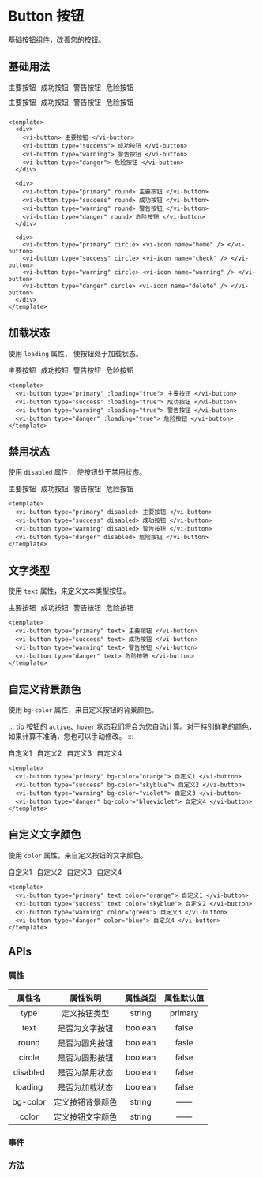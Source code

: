 
# Button 按钮

基础按钮组件，改善您的按钮。


## 基础用法

<div style="display: flex; gap: 10px;">
  <vi-button> 主要按钮 </vi-button>
  <vi-button type="success"> 成功按钮 </vi-button>
  <vi-button type="warning"> 警告按钮 </vi-button>
  <vi-button type="danger"> 危险按钮 </vi-button>
</div>

<div style="display: flex; gap: 10px; margin: 10px 0;">
  <vi-button type="primary" round> 主要按钮 </vi-button>
  <vi-button type="success" round> 成功按钮 </vi-button>
  <vi-button type="warning" round> 警告按钮 </vi-button>
  <vi-button type="danger" round> 危险按钮 </vi-button>
</div>

<div style="display: flex; gap: 10px;">
  <vi-button type="primary" circle> <vi-icon name="home" /> </vi-button>
  <vi-button type="success" circle> <vi-icon name="check" /> </vi-button>
  <vi-button type="warning" circle> <vi-icon name="warning" /> </vi-button>
  <vi-button type="danger" circle> <vi-icon name="delete" /> </vi-button>
</div>

```vue
<template>
  <div>
    <vi-button> 主要按钮 </vi-button>
    <vi-button type="success"> 成功按钮 </vi-button>
    <vi-button type="warning"> 警告按钮 </vi-button>
    <vi-button type="danger"> 危险按钮 </vi-button>
  </div>

  <div>
    <vi-button type="primary" round> 主要按钮 </vi-button>
    <vi-button type="success" round> 成功按钮 </vi-button>
    <vi-button type="warning" round> 警告按钮 </vi-button>
    <vi-button type="danger" round> 危险按钮 </vi-button>
  </div>

  <div>
    <vi-button type="primary" circle> <vi-icon name="home" /> </vi-button>
    <vi-button type="success" circle> <vi-icon name="check" /> </vi-button>
    <vi-button type="warning" circle> <vi-icon name="warning" /> </vi-button>
    <vi-button type="danger" circle> <vi-icon name="delete" /> </vi-button>
  </div>
</template>
```

## 加载状态

使用 `loading` 属性， 使按钮处于加载状态。

<div style="display: flex; gap: 10px;">
  <vi-button type="primary" :loading="true"> 主要按钮 </vi-button>
  <vi-button type="success" :loading="true"> 成功按钮 </vi-button>
  <vi-button type="warning" :loading="true"> 警告按钮 </vi-button>
  <vi-button type="danger" :loading="true"> 危险按钮 </vi-button>
</div>

```vue
<template>
  <vi-button type="primary" :loading="true"> 主要按钮 </vi-button>
  <vi-button type="success" :loading="true"> 成功按钮 </vi-button>
  <vi-button type="warning" :loading="true"> 警告按钮 </vi-button>
  <vi-button type="danger" :loading="true"> 危险按钮 </vi-button>
</template>
```

## 禁用状态

使用 `disabled` 属性， 使按钮处于禁用状态。

<div style="display: flex; gap: 10px;">
  <vi-button type="primary" disabled> 主要按钮 </vi-button>
  <vi-button type="success" disabled> 成功按钮 </vi-button>
  <vi-button type="warning" disabled> 警告按钮 </vi-button>
  <vi-button type="danger" disabled> 危险按钮 </vi-button>
</div>

```vue
<template>
  <vi-button type="primary" disabled> 主要按钮 </vi-button>
  <vi-button type="success" disabled> 成功按钮 </vi-button>
  <vi-button type="warning" disabled> 警告按钮 </vi-button>
  <vi-button type="danger" disabled> 危险按钮 </vi-button>
</template>
```

## 文字类型

使用 `text` 属性，来定义文本类型按钮。

<div style="display: flex; gap: 10px;">
  <vi-button type="primary" text> 主要按钮 </vi-button>
  <vi-button type="success" text> 成功按钮 </vi-button>
  <vi-button type="warning" text> 警告按钮 </vi-button>
  <vi-button type="danger" text> 危险按钮 </vi-button>
</div>

```vue
<template>
  <vi-button type="primary" text> 主要按钮 </vi-button>
  <vi-button type="success" text> 成功按钮 </vi-button>
  <vi-button type="warning" text> 警告按钮 </vi-button>
  <vi-button type="danger" text> 危险按钮 </vi-button>
</template>
```

## 自定义背景颜色

使用 `bg-color` 属性，来自定义按钮的背景颜色。

::: tip
按钮的 `active`、`hover` 状态我们将会为您自动计算。对于特别鲜艳的颜色，如果计算不准确，您也可以手动修改。
:::

<div style="display: flex; gap: 10px;">
  <vi-button type="primary" bg-color="orange"> 自定义1 </vi-button>
  <vi-button type="success" bg-color="skyblue"> 自定义2 </vi-button>
  <vi-button type="warning" bg-color="violet"> 自定义3 </vi-button>
  <vi-button type="danger" bg-color="blueviolet"> 自定义4 </vi-button>
</div>

```vue
<template>
  <vi-button type="primary" bg-color="orange"> 自定义1 </vi-button>
  <vi-button type="success" bg-color="skyblue"> 自定义2 </vi-button>
  <vi-button type="warning" bg-color="violet"> 自定义3 </vi-button>
  <vi-button type="danger" bg-color="blueviolet"> 自定义4 </vi-button>
</template>
```

## 自定义文字颜色

使用 `color` 属性，来自定义按钮的文字颜色。

<div style="display: flex; gap: 10px;">
  <vi-button type="primary" text color="orange"> 自定义1 </vi-button>
  <vi-button type="success" text color="skyblue"> 自定义2 </vi-button>
  <vi-button type="warning" color="green"> 自定义3 </vi-button>
  <vi-button type="danger" color="blue"> 自定义4 </vi-button>
</div>

```vue
<template>
  <vi-button type="primary" text color="orange"> 自定义1 </vi-button>
  <vi-button type="success" text color="skyblue"> 自定义2 </vi-button>
  <vi-button type="warning" color="green"> 自定义3 </vi-button>
  <vi-button type="danger" color="blue"> 自定义4 </vi-button>
</template>
```

## APIs

### 属性

| 属性名 | 属性说明 | 属性类型 | 属性默认值 |
| :---: | :---: | :---: | :---: |
| type | 定义按钮类型 | string | primary |
| text | 是否为文字按钮 | boolean | false |
| round | 是否为圆角按钮 | boolean | fasle |
| circle | 是否为圆形按钮 | boolean | false |
| disabled | 是否为禁用状态 | boolean | false |
| loading | 是否为加载状态 | boolean | false |
| bg-color | 定义按钮背景颜色 | string | —— |
| color | 定义按钮文字颜色 | string | —— |

### 事件


### 方法